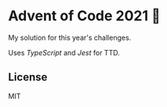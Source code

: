 # Advent of Code 2021 🎅

My solution for this year's challenges.

Uses _TypeScript_ and _Jest_ for TTD.

## License

MIT
